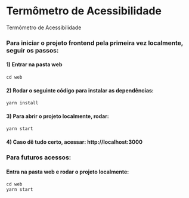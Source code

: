 # Termômetro de Acessibilidade
Termômetro de Acessibilidade

### Para iniciar o projeto frontend pela primeira vez localmente, seguir os passos:

#### 1) Entrar na pasta web
```
cd web
```

#### 2) Rodar o seguinte código para instalar as dependências:
```
yarn install
```

#### 3) Para abrir o projeto localmente, rodar:
```
yarn start
```

#### 4) Caso dê tudo certo, acessar: http://localhost:3000  


### Para futuros acessos:

#### Entra na pasta web e rodar o projeto localmente:
```
cd web
yarn start
```
